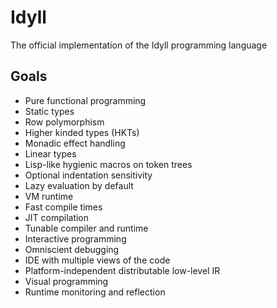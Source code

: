 # Idyll

The official implementation of the Idyll programming language

## Goals

- Pure functional programming
- Static types
- Row polymorphism
- Higher kinded types (HKTs)
- Monadic effect handling
- Linear types
- Lisp-like hygienic macros on token trees
- Optional indentation sensitivity
- Lazy evaluation by default
- VM runtime
- Fast compile times
- JIT compilation
- Tunable compiler and runtime
- Interactive programming
- Omniscient debugging
- IDE with multiple views of the code
- Platform-independent distributable low-level IR
- Visual programming
- Runtime monitoring and reflection
